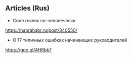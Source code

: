 ## Articles (Rus)
  
- Code review по-человечески
  
https://habrahabr.ru/post/340550/

- О 17 типичных ошибках начинающих руководителей

https://goo.gl/4H6bk7
